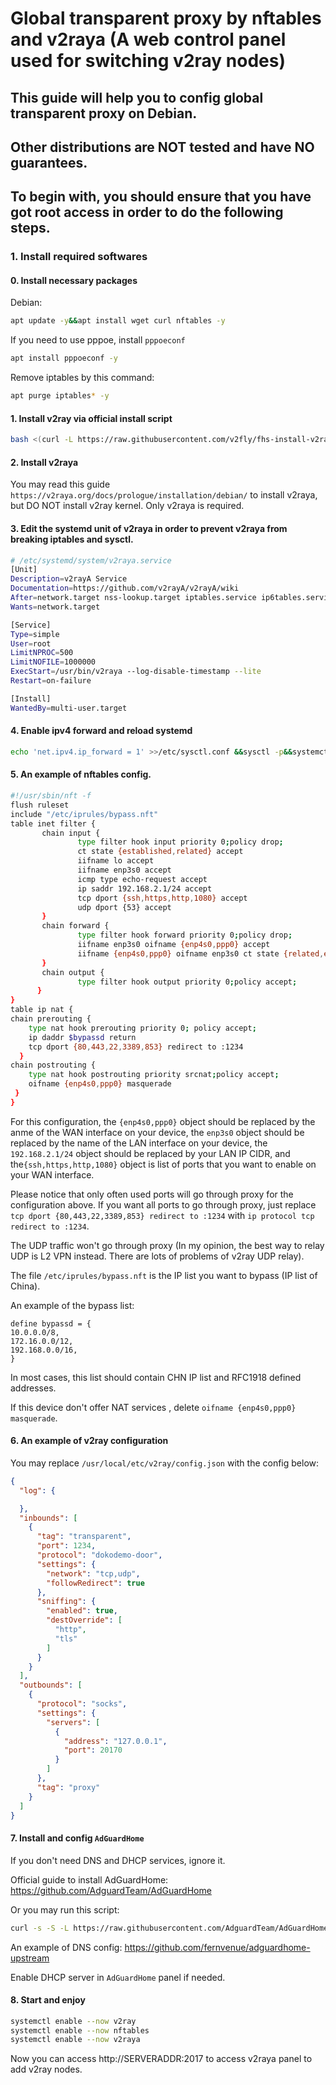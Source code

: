 # Global transparent proxy by nftables and v2raya (A web control panel used for switching v2ray nodes)

## This guide will help you to config global transparent proxy on Debian.
## Other distributions are NOT tested and have NO guarantees.

## To begin with, you should ensure that you have got root access in order to do the following steps.

### 1. Install required softwares

#### 0. Install necessary packages
Debian:
```bash
apt update -y&&apt install wget curl nftables -y
```
If you need to use pppoe, install `pppoeconf`
```bash
apt install pppoeconf -y
```
Remove iptables by this command:
```bash
apt purge iptables* -y
```
#### 1. Install v2ray via official install script 

```bash
bash <(curl -L https://raw.githubusercontent.com/v2fly/fhs-install-v2ray/master/install-release.sh)
```

#### 2. Install v2raya

You may read this guide `https://v2raya.org/docs/prologue/installation/debian/` to install v2raya, but DO NOT install v2ray kernel. Only v2raya is required.

#### 3. Edit the systemd unit of v2raya in order to prevent v2raya from breaking iptables and sysctl.

```bash
# /etc/systemd/system/v2raya.service
[Unit]
Description=v2rayA Service
Documentation=https://github.com/v2rayA/v2rayA/wiki
After=network.target nss-lookup.target iptables.service ip6tables.service
Wants=network.target

[Service]
Type=simple
User=root
LimitNPROC=500
LimitNOFILE=1000000
ExecStart=/usr/bin/v2raya --log-disable-timestamp --lite
Restart=on-failure

[Install]
WantedBy=multi-user.target
```

#### 4. Enable ipv4 forward and reload systemd

```bash
echo 'net.ipv4.ip_forward = 1' >>/etc/sysctl.conf &&sysctl -p&&systemctl daemon-reload
```

#### 5. An example of nftables config.

```bash
#!/usr/sbin/nft -f
flush ruleset
include "/etc/iprules/bypass.nft"
table inet filter {
       chain input {
               type filter hook input priority 0;policy drop;
               ct state {established,related} accept
               iifname lo accept
               iifname enp3s0 accept
               icmp type echo-request accept
               ip saddr 192.168.2.1/24 accept
               tcp dport {ssh,https,http,1080} accept
               udp dport {53} accept
       }
       chain forward {
               type filter hook forward priority 0;policy drop;
               iifname enp3s0 oifname {enp4s0,ppp0} accept
               iifname {enp4s0,ppp0} oifname enp3s0 ct state {related,established} accept
       }
       chain output {
               type filter hook output priority 0;policy accept;
      }
}
table ip nat {
chain prerouting {
    type nat hook prerouting priority 0; policy accept;
    ip daddr $bypassd return
    tcp dport {80,443,22,3389,853} redirect to :1234
  }
chain postrouting {
    type nat hook postrouting priority srcnat;policy accept;
    oifname {enp4s0,ppp0} masquerade
 }
}
```

For this configuration, the `{enp4s0,ppp0}` object should be replaced by the anme of the WAN interface on your device, the `enp3s0` object should be replaced by the name of the LAN interface on your device, the `192.168.2.1/24` object should be replaced by your LAN IP CIDR, and the`{ssh,https,http,1080}` object is list of ports that you want to enable on your WAN interface.

Please notice that only often used ports will go through proxy for the configuration above. If you want all ports to go through proxy, just replace `tcp dport {80,443,22,3389,853} redirect to :1234` with `ip protocol tcp redirect to :1234`.

The UDP traffic won't go through proxy (In my opinion, the best way to relay UDP is L2 VPN instead. There are lots of problems of v2ray UDP relay).

The file `/etc/iprules/bypass.nft` is the IP list you want to bypass (IP list of China).

An example of the bypass list:

```
define bypassd = {
10.0.0.0/8,
172.16.0.0/12,
192.168.0.0/16,
}
```

In most cases, this list should contain CHN IP list and RFC1918 defined addresses.

If this device don't offer NAT services , delete `oifname {enp4s0,ppp0} masquerade`.

#### 6. An example of v2ray configuration

You may replace `/usr/local/etc/v2ray/config.json` with the config below:

```json
{
  "log": {

  },
  "inbounds": [
    {
      "tag": "transparent",
      "port": 1234,
      "protocol": "dokodemo-door",
      "settings": {
        "network": "tcp,udp",
        "followRedirect": true
      },
      "sniffing": {
        "enabled": true,
        "destOverride": [
          "http",
          "tls"
        ]
      }
    }
  ],
  "outbounds": [
    {
      "protocol": "socks",
      "settings": {
        "servers": [
          {
            "address": "127.0.0.1",
            "port": 20170
          }
        ]
      },
      "tag": "proxy"
    }
  ]
}
```

#### 7. Install and config `AdGuardHome`

If you don't need DNS and DHCP services, ignore it.

Official guide to install AdGuardHome: https://github.com/AdguardTeam/AdGuardHome

Or you may run this script:
```bash
curl -s -S -L https://raw.githubusercontent.com/AdguardTeam/AdGuardHome/master/scripts/install.sh | sh -s -- -v
```

An example of DNS config: https://github.com/fernvenue/adguardhome-upstream

Enable DHCP server in `AdGuardHome` panel if needed.

#### 8. Start and enjoy

```bash
systemctl enable --now v2ray
systemctl enable --now nftables
systemctl enable --now v2raya
```

Now you can access http://SERVERADDR:2017 to access v2raya panel to add v2ray nodes.


